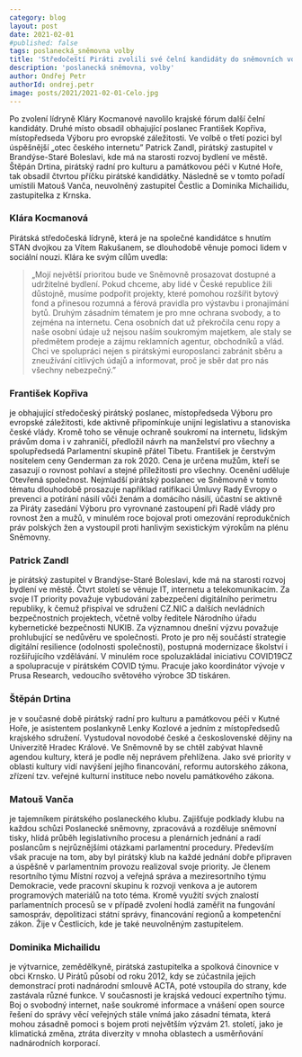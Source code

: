 ```yaml
---
category: blog
layout: post
date: 2021-02-01
#published: false
tags: poslanecká_sněmovna volby
title: 'Středočeští Piráti zvolili své čelní kandidáty do sněmovních voleb!'
description: 'poslanecká sněmovna, volby'
author: Ondřej Petr
authorId: ondrej.petr
image: posts/2021/2021-02-01-Celo.jpg
---
```


Po zvolení lídryně Kláry Kocmanové navolilo krajské fórum další čelní kandidáty. Druhé místo obsadil obhajující poslanec František Kopřiva, místopředseda Výboru pro evropské záležitosti. Ve volbě o třetí pozici byl úspěšnější „otec českého internetu” Patrick Zandl, pirátský zastupitel v Brandýse-Staré Boleslavi, kde má na starosti rozvoj bydlení ve městě. Štěpán Drtina, pirátský radní pro kulturu a památkovou péči v Kutné Hoře, tak obsadil čtvrtou příčku pirátské kandidátky. Následně se v tomto pořadí umístili Matouš Vanča, neuvolněný zastupitel Čestlic a Dominika Michailidu, zastupitelka z Krnska.
### **Klára Kocmanová**
Pirátská středočeská lídryně, která je na společné kandidátce s hnutím STAN dvojkou za Vítem Rakušanem, se dlouhodobě věnuje pomoci lidem v sociální nouzi. Klára ke svým cílům uvedla: 
> „Mojí největší prioritou bude ve Sněmovně prosazovat dostupné a udržitelné bydlení. Pokud chceme, aby lidé v České republice žili důstojně, musíme podpořit projekty, které pomohou rozšířit bytový fond a přinesou rozumná a férová pravidla pro výstavbu i pronajímání bytů. Druhým zásadním tématem je pro mne ochrana svobody, a to zejména na internetu. Cena osobních dat už překročila cenu ropy a naše osobní údaje už nejsou naším soukromým majetkem, ale staly se předmětem prodeje a zájmu reklamních agentur, obchodníků a vlád. Chci ve spolupráci nejen s pirátskými europoslanci zabránit sběru a zneužívání citlivých údajů a informovat, proč je sběr dat pro nás všechny nebezpečný.”

### **František Kopřiva** 
je obhajující středočeský pirátský poslanec, místopředseda Výboru pro evropské záležitosti, kde aktivně připomínkuje unijní legislativu a stanoviska české vlády. Kromě toho se věnuje ochraně soukromí na internetu, lidským právům doma i v zahraničí, předložil návrh na manželství pro všechny a spolupředsedá Parlamentní skupině přátel Tibetu. František je čerstvým nositelem ceny Genderman za rok 2020. Cena je určena mužům, kteří se zasazují o rovnost pohlaví a stejné příležitosti pro všechny. Ocenění uděluje Otevřená společnost. Nejmladší pirátský poslanec ve Sněmovně v tomto tématu dlouhodobě prosazuje například ratifikaci Úmluvy Rady Evropy o prevenci a potírání násilí vůči ženám a domácího násilí, účastní se aktivně za Piráty zasedání Výboru pro vyrovnané zastoupení při Radě vlády pro rovnost žen a mužů, v minulém roce bojoval proti omezování reprodukčních práv polských žen a vystoupil proti hanlivým sexistickým výrokům na plénu Sněmovny.

### **Patrick Zandl** 
je pirátský zastupitel v Brandýse-Staré Boleslavi, kde má na starosti rozvoj bydlení ve městě. Čtvrt století se věnuje IT, internetu a telekomunikacím. Za svoje IT priority považuje vybudování zabezpečení digitálního perimetru republiky, k čemuž přispíval ve sdružení CZ.NIC a dalších nevládních bezpečnostních projektech, včetně volby ředitele Národního úřadu kybernetické bezpečnosti NUKIB. Za významnou dnešní výzvu považuje prohlubující se nedůvěru ve společnosti. Proto je pro něj součástí strategie digitální resilience (odolnosti společnosti), postupná modernizace školství i rozšiřujícího vzdělávání. V minulém roce spoluzakládal iniciativu COVID19CZ a spolupracuje v pirátském COVID týmu. Pracuje jako koordinátor vývoje v Prusa Research, vedoucího světového výrobce 3D tiskáren.

### **Štěpán Drtina** 
je v současné době pirátský radní pro kulturu a památkovou péči v Kutné Hoře, je asistentem poslankyně Lenky Kozlové a jedním z místopředsedů krajského sdružení. Vystudoval novodobé české a československé dějiny na Univerzitě Hradec Králové. Ve Sněmovně by se chtěl zabývat hlavně agendou kultury, která je podle něj neprávem přehlížena. Jako své priority v oblasti kultury vidí navýšení jejího financování, reformu autorského zákona, zřízení tzv. veřejné kulturní instituce nebo novelu památkového zákona.

### **Matouš Vanča** 
je tajemníkem pirátského poslaneckého klubu. Zajišťuje podklady klubu na každou schůzi Poslanecké sněmovny, zpracovává a rozděluje sněmovní tisky, hlídá průběh legislativního procesu a plenárních jednání a radí poslancům s nejrůznějšími otázkami parlamentní procedury. Především však pracuje na tom, aby byl pirátský klub na každé jednání dobře připraven a úspěšně v parlamentním provozu realizoval svoje priority. Je členem resortního týmu Místní rozvoj a veřejná správa a meziresortního týmu Demokracie, vede pracovní skupinu k rozvoji venkova a je autorem programových materiálů na toto téma. Kromě využití svých znalostí parlamentních procesů se v případě zvolení hodlá zaměřit na fungování samospráv, depolitizaci státní správy, financování regionů a kompetenční zákon. Žije v Čestlicích, kde je také neuvolněným zastupitelem.

### **Dominika Michailidu** 
je výtvarnice, zemědělkyně, pirátská zastupitelka a spolková činovnice v obci Krnsko. U Pirátů působí od roku 2012, kdy se zúčastnila jejich demonstrací proti nadnárodní smlouvě ACTA, poté vstoupila do strany, kde zastávala různé funkce. V současnosti je krajská vedoucí expertního týmu. Boj o svobodný internet, naše soukromé informace a vnášení open source řešení do správy věcí veřejných stále vnímá jako zásadní témata, která mohou zásadně pomoci s bojem proti největším výzvám 21. století, jako je klimatická změna, ztráta diverzity v mnoha oblastech a usměrňování nadnárodních korporací.
